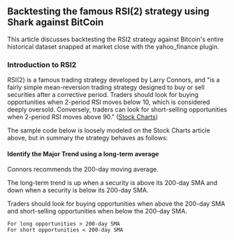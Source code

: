 ## Backtesting the famous RSI(2) strategy using Shark against BitCoin

This article discusses backtesting the RSI2 strategy against Bitcoin's entire historical dataset snapped at market close with the yahoo_finance plugin.

### Introduction to RSI2

RSI(2) is a famous trading strategy developed by Larry Connors, and "is a fairly simple mean-reversion trading strategy designed to buy or sell securities after a corrective period. Traders should look for buying opportunities when 2-period RSI moves below 10, which is considered deeply oversold. Conversely, traders can look for short-selling opportunities when 2-period RSI moves above 90." ([Stock Charts](https://school.stockcharts.com/doku.php?id=trading_strategies:rsi2))

The sample code below is loosely modeled on the Stock Charts article above, but in summary the strategy behaves as follows:

#### Identify the Major Trend using a long-term average

Connors recommends the 200-day moving average. 

The long-term trend is up when a security is above its 200-day SMA and down when a security is below its 200-day SMA. 

Traders should look for buying opportunities when above the 200-day SMA and short-selling opportunities when below the 200-day SMA.
```
For long opportunities > 200-day SMA
For short opportunities < 200-day SMA
```
### 
